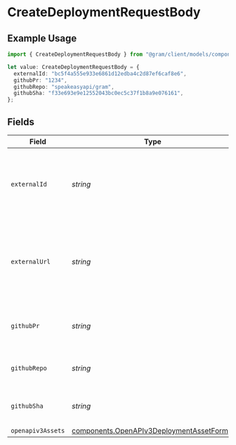 # CreateDeploymentRequestBody

## Example Usage

```typescript
import { CreateDeploymentRequestBody } from "@gram/client/models/components";

let value: CreateDeploymentRequestBody = {
  externalId: "bc5f4a555e933e6861d12edba4c2d87ef6caf8e6",
  githubPr: "1234",
  githubRepo: "speakeasyapi/gram",
  githubSha: "f33e693e9e12552043bc0ec5c37f1b8a9e076161",
};
```

## Fields

| Field                                                                                                  | Type                                                                                                   | Required                                                                                               | Description                                                                                            | Example                                                                                                |
| ------------------------------------------------------------------------------------------------------ | ------------------------------------------------------------------------------------------------------ | ------------------------------------------------------------------------------------------------------ | ------------------------------------------------------------------------------------------------------ | ------------------------------------------------------------------------------------------------------ |
| `externalId`                                                                                           | *string*                                                                                               | :heavy_minus_sign:                                                                                     | The external ID to refer to the deployment. This can be a git commit hash for example.                 | bc5f4a555e933e6861d12edba4c2d87ef6caf8e6                                                               |
| `externalUrl`                                                                                          | *string*                                                                                               | :heavy_minus_sign:                                                                                     | The upstream URL a deployment can refer to. This can be a github url to a commit hash or pull request. |                                                                                                        |
| `githubPr`                                                                                             | *string*                                                                                               | :heavy_minus_sign:                                                                                     | The github pull request that resulted in the deployment.                                               | 1234                                                                                                   |
| `githubRepo`                                                                                           | *string*                                                                                               | :heavy_minus_sign:                                                                                     | The github repository in the form of "owner/repo".                                                     | speakeasyapi/gram                                                                                      |
| `githubSha`                                                                                            | *string*                                                                                               | :heavy_minus_sign:                                                                                     | The commit hash that triggered the deployment.                                                         | f33e693e9e12552043bc0ec5c37f1b8a9e076161                                                               |
| `openapiv3Assets`                                                                                      | [components.OpenAPIv3DeploymentAssetForm](../../models/components/openapiv3deploymentassetform.md)[]   | :heavy_minus_sign:                                                                                     | N/A                                                                                                    |                                                                                                        |